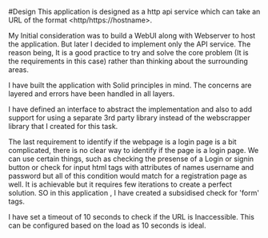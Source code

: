 #Design
This application is designed as a http api service which can take an URL of the format
<http/https://hostname>.

My Initial consideration was to build a WebUI along with Webserver to host the application. But later I decided to implement only the API service. The reason being,
It is a good practice to try and solve the core problem (It is the requirements in this case) rather than thinking about the surrounding areas.

I have built the application with Solid principles in mind. The concerns are layered and errors have been handled in all layers.

I have defined an interface to abstract the implementation and also to add support for using a separate 3rd party library instead of the webscrapper library that I created for this task.

The last requirement to identify if the webpage is a login page is a bit complicated, there is no clear way to identify if the page is a login page. We can use certain things, such as checking the presense of a Login or signin button or check for input html tags with attributes of names username and password but all of this condition would match for a registration page as well. It is achievable but it requires few iterations to create a perfect solution. SO in this application , I have created a subsidised check for 'form' tags.

I have set a timeout of 10 seconds to check if the URL is Inaccessible. This can be configured based on the load as 10 seconds is ideal.

